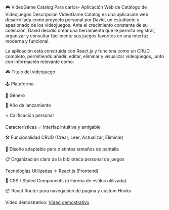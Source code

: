 🎮 VideoGame Catalog Para carlos- Aplicación Web de Catálogo de Videojuegos
Descripción
VideoGame Catalog es una aplicación web desarrollada como proyecto personal por David, un estudiante y apasionado de los videojuegos. Ante el crecimiento constante de su colección, David decidió crear una herramienta que le permita registrar, organizar y consultar fácilmente sus juegos favoritos en una interfaz moderna y funcional.

La aplicación está construida con React.js y funciona como un CRUD completo, permitiendo añadir, editar, eliminar y visualizar videojuegos, junto con información relevante como:

🎮 Título del videojuego

🕹 Plataforma

🧩 Género

📆 Año de lanzamiento

⭐ Calificación personal

Características
✅ Interfaz intuitiva y amigable

🛠 Funcionalidad CRUD (Crear, Leer, Actualizar, Eliminar)

📱 Diseño adaptable para distintos tamaños de pantalla

📋 Organización clara de la biblioteca personal de juegos

Tecnologías Utilizadas
⚛️ React.js (Frontend)

💅 CSS / Styled Components (o librería de estilos utilizada)

📦 React Router para navegacion de pagina y custom Hooks


Video demostrativo:
[Video demostrativo](https://youtu.be/v0z7XIwpNa4)